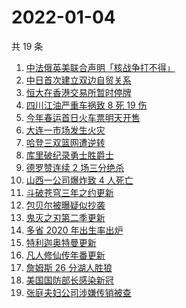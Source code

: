 # 2022-01-04

共 19 条

<!-- BEGIN -->
<!-- 最后更新时间 Tue Jan 04 2022 07:09:25 GMT+0800 (China Standard Time) -->

1. [中法俄英美联合声明「核战争打不得」](https://www.zhihu.com/search?q=五核武器国家发表联合声明)
1. [中日首次建立双边自贸关系](https://www.zhihu.com/search?q=中日双边自贸关系)
1. [恒大在香港交易所暂时停牌](https://www.zhihu.com/search?q=恒大)
1. [四川江油严重车祸致 8 死 19 伤](https://www.zhihu.com/search?q=四川江油车祸)
1. [今年春运首日火车票明天开售](https://www.zhihu.com/search?q=春运)
1. [大连一市场发生火灾](https://www.zhihu.com/search?q=大连火灾)
1. [哈登三双篮网遭逆转](https://www.zhihu.com/search?q=篮网)
1. [库里破纪录勇士胜爵士](https://www.zhihu.com/search?q=勇士)
1. [德罗赞连续 2 场三分绝杀](https://www.zhihu.com/search?q=德罗赞)
1. [山西一公司爆炸致 4 人死亡](https://www.zhihu.com/search?q=山西爆炸)
1. [斗破苍穹三年之约更新](https://www.zhihu.com/search?q=斗破苍穹三年之约)
1. [包贝尔被曝疑似抄袭](https://www.zhihu.com/search?q=包贝尔抄袭)
1. [鬼灭之刃第二季更新](https://www.zhihu.com/search?q=鬼灭之刃)
1. [多省 2020 年出生率出炉](https://www.zhihu.com/search?q=2020年出生率)
1. [特利迦奥特曼更新](https://www.zhihu.com/search?q=特利迦奥特曼)
1. [凡人修仙传年番更新](https://www.zhihu.com/search?q=凡人修仙传)
1. [詹姆斯 26 分湖人胜狼](https://www.zhihu.com/search?q=湖人)
1. [美国国防部长感染新冠](https://www.zhihu.com/search?q=美国国防部长)
1. [张庭夫妇公司涉嫌传销被查](https://www.zhihu.com/search?q=张庭夫妇)

<!-- END -->
